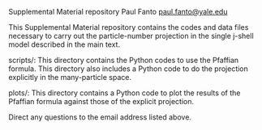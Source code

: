 Supplemental Material repository
Paul Fanto
paul.fanto@yale.edu

This Supplemental Material repository contains the codes and data files necessary 
to carry out the particle-number projection in the single j-shell model described
in the main text.

scripts/: This directory contains the Python codes to use the Pfaffian formula. 
This directory also includes a Python code to do the projection explicitly in the
many-particle space.

plots/: This directory contains a Python code to plot the results of the Pfaffian
formula against those of the explicit projection.

Direct any questions to the email address listed above.
